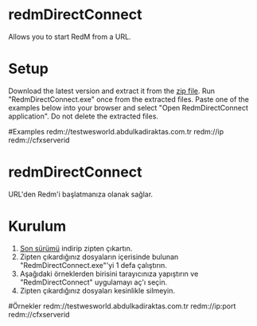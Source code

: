 # redmDirectConnect
Allows you to start RedM from a URL.

# Setup
Download the latest version and extract it from the [zip file](https://github.com/abdulkadiraktas/redmDirectConnect/releases/latest/download/RedmDirectConnect.zip).
Run "RedmDirectConnect.exe" once from the extracted files.
Paste one of the examples below into your browser and select "Open RedmDirectConnect application".
Do not delete the extracted files.

#Examples
redm://testwesworld.abdulkadiraktas.com.tr
redm://ip
redm://cfxserverid

# redmDirectConnect
 URL'den Redm'i başlatmanıza olanak sağlar.

# Kurulum
1. [Son sürümü](https://github.com/abdulkadiraktas/redmDirectConnect/releases/latest/download/RedmDirectConnect.zip) indirip zipten çıkartın.
2. Zipten çıkardığınız dosyaların içerisinde bulunan "RedmDirectConnect.exe"'yi 1 defa çalıştırın.
3. Aşağıdaki örneklerden birisini tarayıcınıza yapıştırın ve "RedmDirectConnect" uygulamayı aç'ı seçin.
4. Zipten çıkardığınız dosyaları kesinlikle silmeyin.


#Örnekler
redm://testwesworld.abdulkadiraktas.com.tr
redm://ip:port 
redm://cfxserverid
